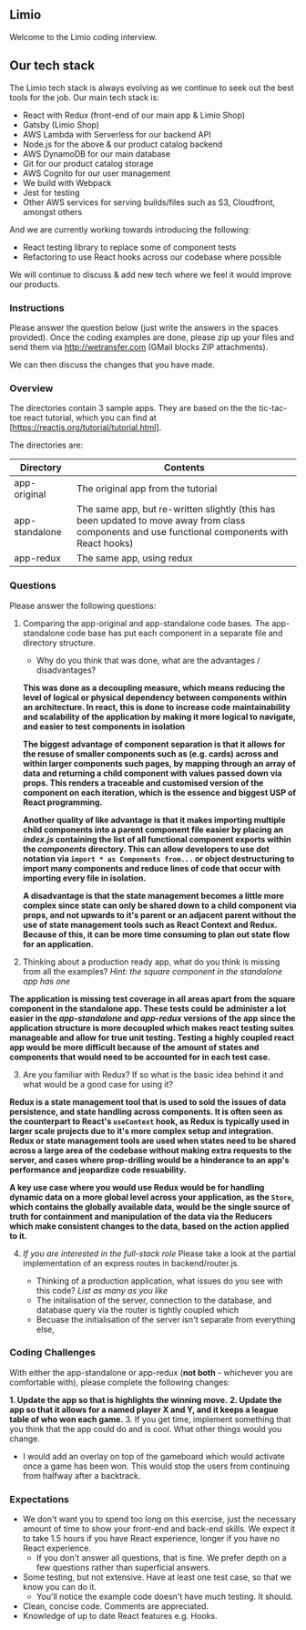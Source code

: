 ## Limio

Welcome to the Limio coding interview.

## Our tech stack

The Limio tech stack is always evolving as we continue to seek out the best tools for the job. Our main tech stack is:

  * React with Redux (front-end of our main app & Limio Shop)
  * Gatsby (Limio Shop)
  * AWS Lambda with Serverless for our backend API
  * Node.js for the above & our product catalog backend
  * AWS DynamoDB for our main database
  * Git for our product catalog storage
  * AWS Cognito for our user management
  * We build with Webpack
  * Jest for testing
  * Other AWS services for serving builds/files such as S3, Cloudfront, amongst others

And we are currently working towards introducing the following:

 * React testing library to replace some of component tests
 * Refactoring to use React hooks across our codebase where possible
 
We will continue to discuss & add new tech where we feel it would improve our products.

### Instructions

Please answer the question below (just write the answers in the spaces provided). Once the coding examples are done, please zip up your files and send them via http://wetransfer.com (GMail blocks ZIP attachments).  

We can then discuss the changes that you have made.

### Overview

The directories contain 3 sample apps. They are based on the the tic-tac-toe react tutorial, which you can find at [https://reactjs.org/tutorial/tutorial.html].

The directories are:

| Directory      | Contents    |
| ---------------|-------------| 
| app-original   | The original app from the tutorial |
| app-standalone | The same app, but re-written slightly (this has been updated to move away from class components and use functional components with React hooks) |
| app-redux      | The same app, using redux |

### Questions

Please answer the following questions:
    
1. Comparing the app-original and app-standalone code bases. The app-standalone code base has put each component in a separate file and directory structure.   
   * Why do you think that was done, what are the advantages / disadvantages?

   **This was done as a decoupling measure, which means reducing the level of logical or physical dependency between components within an architecture. In react, this is done to increase code maintainability and scalability of the application by making it more logical to navigate, and easier to test components in isolation**

   **The biggest advantage of component separation is that it allows for the resuse of smaller components such as (e.g. cards) across and within larger components such pages, by mapping through an array of data and returning a child component with values passed down via props. This renders a traceable and customised version of the component on each iteration, which is the essence and biggest USP of React programming.**

   **Another quality of like advantage is that it makes importing multiple child components into a parent component file easier by placing an _index.js_ containing the list of all functional component exports within the _components_ directory. This can allow developers to use dot notation via `import * as Components from...` or object destructuring to import many components and reduce lines of code that occur with importing every file in isolation.** 

   **A disadvantage is that the state management becomes a little more complex since state can only be shared down to a child component via props, and not upwards to it's parent or an adjacent parent without the use of state management tools such as React Context and Redux. Because of this, it can be more time consuming to plan out state flow for an application.**

   

2. Thinking about a production ready app, what do you think is missing from all the examples? *Hint: the square component in the standalone app has one*

**The application is missing test coverage in all areas apart from the square component in the standalone app. These tests could be administer a lot easier in the _app-standalone_ and _app-redux_ versions of the app since the application structure is more decoupled which makes react testing suites manageable and allow for true unit testing. Testing a highly coupled react app would be more difficult because of the amount of states and components that would need to be accounted for in each test case.**

3. Are you familiar with Redux? If so what is the basic idea behind it and what would be a good case for using it?

**Redux is a state management tool that is used to sold the issues of data persistence, and state handling across components. It is often seen as the counterpart to React's `useContext` hook, as Redux is typically used in larger scale projects due to it's more complex setup and integration. Redux or state management tools are used when states need to be shared across a large area of the codebase without making extra requests to the server, and cases where prop-drilling would be a hinderance to an app's performance and jeopardize code resuability.**

**A key use case where you would use Redux would be for handling dynamic data on a more global level across your application, as the `Store`, which contains the globally available data, would be the single source of truth for containment and manipulation of the data via the Reducers which make consistent changes to the data, based on the action applied to it.**

4. *If you are interested in the full-stack role* Please take a look at the partial implementation of an express routes in backend/router.js.
    * Thinking of a production application, what issues do you see with this code? *List as many as you like* 

   - The initalisation of the server, connection to the database, and database query via the router is tightly coupled which
   - Becuase the initialisation of the server isn't separate from everything else, 

### Coding Challenges

With either the app-standalone or app-redux (**not both** - whichever you are comfortable with), please complete the following changes:

__1. Update the app so that is highlights the winning move.__
__2. Update the app so that it allows for a named player X and Y, and it keeps a league table of who won each game.__
3. If you get time, implement something that you think that the app could do and is cool. What other things would you change.

- I would add an overlay on top of the gameboard which would activate once a game has been won. This would stop the users from continuing from halfway after a backtrack.

### Expectations
 * We don't want you to spend too long on this exercise, just the necessary amount of time to show your front-end and back-end skills. We expect it to take 1.5 hours if you have React experience, longer if you have no React experience. 
    * If you don't answer all questions, that is fine. We prefer depth on a few questions rather than superficial answers.
 * Some testing, but not extensive. Have at least one test case, so that we know you can do it. 
    * You'll notice the example code doesn't have much testing. It should.
 * Clean, concise code. Comments are appreciated.
 * Knowledge of up to date React features e.g. Hooks.




    
      
    
    

 





